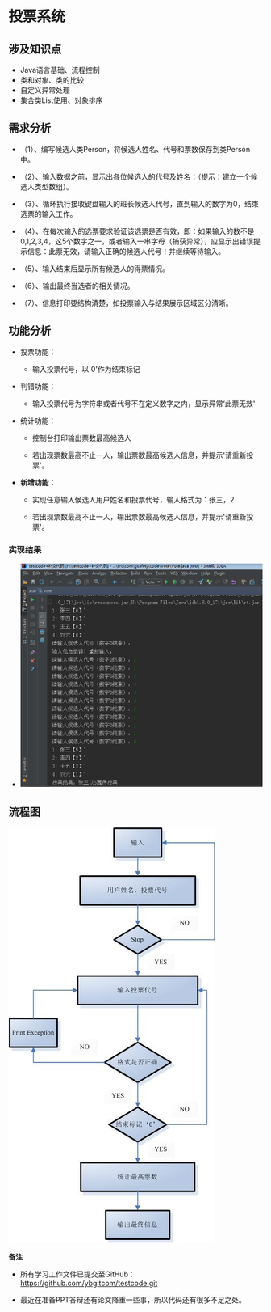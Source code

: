 # 投票系统

## 涉及知识点

- Java语言基础、流程控制
- 类和对象、类的比较
- 自定义异常处理
- 集合类List使用、对象排序

## 需求分析

- （1）、编写候选人类Person，将候选人姓名、代号和票数保存到类Person中。

- （2）、输入数据之前，显示出各位候选人的代号及姓名：（提示：建立一个候选人类型数组）。

- （3）、循环执行接收键盘输入的班长候选人代号，直到输入的数字为0，结束选票的输入工作。

- （4）、在每次输入的选票要求验证该选票是否有效，即：如果输入的数不是0,1,2,3,4，这5个数字之一，或者输入一串字母（捕获异常），应显示出错误提示信息：此票无效，请输入正确的候选人代号！并继续等待输入。

- （5）、输入结束后显示所有候选人的得票情况。

- （6）、输出最终当选者的相关情况。

- （7）、信息打印要结构清楚，如投票输入与结果展示区域区分清晰。

## 功能分析

- 投票功能：

  - 输入投票代号，以'0'作为结束标记

- 判错功能：

  - 输入投票代号为字符串或者代号不在定义数字之内，显示异常‘此票无效'

- 统计功能：

  - 控制台打印输出票数最高候选人

  - 若出现票数最高不止一人，输出票数最高候选人信息，并提示'请重新投票'。

- **新增功能：**

  - 实现任意输入候选人用户姓名和投票代号，输入格式为：张三，2

  - 若出现票数最高不止一人，输出票数最高候选人信息，并提示'请重新投票'。

### 实现结果

- ![Image Text](vote1.png)


## 流程图

 ![Image Text](1.png)



**备注**
- 所有学习工作文件已提交至GitHub：<https://github.com/ybgitcom/testcode.git>

- 最近在准备PPT答辩还有论文降重一些事，所以代码还有很多不足之处。